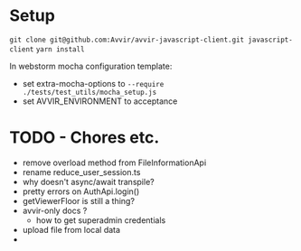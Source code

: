 # Setup

`git clone git@github.com:Avvir/avvir-javascript-client.git javascript-client`
`yarn install`

In webstorm mocha configuration template:
 - set extra-mocha-options to `--require ./tests/test_utils/mocha_setup.js`
 - set AVVIR_ENVIRONMENT to acceptance
 
 
 # TODO - Chores etc.
 
 - remove overload method from FileInformationApi
 - rename reduce_user_session.ts
 - why doesn't async/await transpile?
 - pretty errors on AuthApi.login()
 - getViewerFloor is still a thing?
 - avvir-only docs ?
    - how to get superadmin credentials 
 - upload file from local data
 - 
